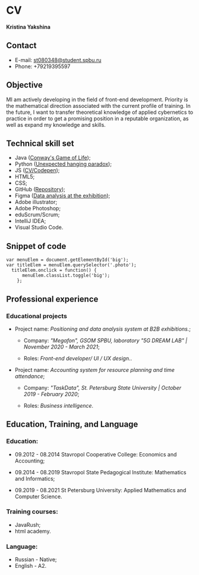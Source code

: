 # CV

**Kristina Yakshina**

## Contact

- E-mail: st080348@student.spbu.ru
- Phone: +79219395597

## Objective

MI am actively developing in the field of front-end development. Priority is the mathematical direction associated with the current profile of training. In the future, I want to transfer theoretical knowledge of applied cybernetics to practice in order to get a promising position in a reputable organization, as well as expand my knowledge and skills.

## Technical skill set

- Java ([Conway's Game of Life](https://github.com/yakshina/Life));
- Python ([Unexpected hanging paradox](https://github.com/yakshina/Unexpected-hanging-paradox));
- JS ([CV/Codepen](https://codepen.io/yakshina/pen/WgBggm));
- HTML5;
- CSS;
- GitHub ([Repository](https://github.com/yakshina));
- Figma ([Data analysis at the exhibition](https://www.figma.com/proto/owhJwvTLlW8AWot8nvYOlr/%D0%9D%D0%B5%D0%BE%D0%BC%D0%BE%D1%80%D1%84%D0%B8%D0%B7%D0%BC-%D0%A1%D1%82%D0%B5%D0%BD%D0%B4%D1%8B-Copy?node-id=107%3A286&viewport=0%2C0%2C1&scaling=min-zoom));
- Adobe illustrator;
- Adobe Photoshop;
- eduScrum/Scrum;
- IntelliJ IDEA;
- Visual Studio Code.

## Snippet of code

```
var menuElem = document.getElementById('big');
var titleElem = menuElem.querySelector('.photo');
  titleElem.onclick = function() {
      menuElem.classList.toggle('big');
    };
```

## Professional experience

### Educational projects

- Project name: _Positioning and data analysis system at B2B exhibitions._;

  - Company: _"Megafon", GSOM SPBU, laboratory "5G DREAM LAB" | November 2020 - March 2021_;

  - Roles: _Front-end developer/ UI / UX design._.

- Project name: _Accounting system for resource planning and time attendance_;

  - Company: _"TaskData", St. Petersburg State University | October 2019 - February 2020_;

  - Roles: _Business intelligence_.

## Education, Training, and Language

### Education:

- 09.2012 - 08.2014 Stavropol Cooperative College: Economics and Accounting;

- 09.2014 - 08.2019 Stavropol State Pedagogical Institute: Mathematics and Informatics;

- 09.2019 - 08.2021 St Petersburg University: Applied Mathematics and Computer Science.

### Training courses:

- JavaRush;
- html academy.

### Language:

- Russian - Native;
- English - A2.
